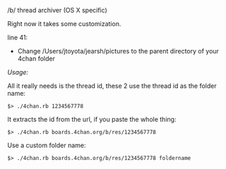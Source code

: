 
/b/ thread archiver (OS X specific)


  Right now it takes some customization.

  line 41:

  * Change /Users/jtoyota/jearsh/pictures to the parent directory of your 4chan folder

  *Usage:*

  All it really needs is the thread id, these 2 use the thread id as the folder name:

    $> ./4chan.rb 1234567778

  It extracts the id from the url, if you paste the whole thing:

    $> ./4chan.rb boards.4chan.org/b/res/1234567778

  Use a custom folder name:

    $> ./4chan.rb boards.4chan.org/b/res/1234567778 foldername


